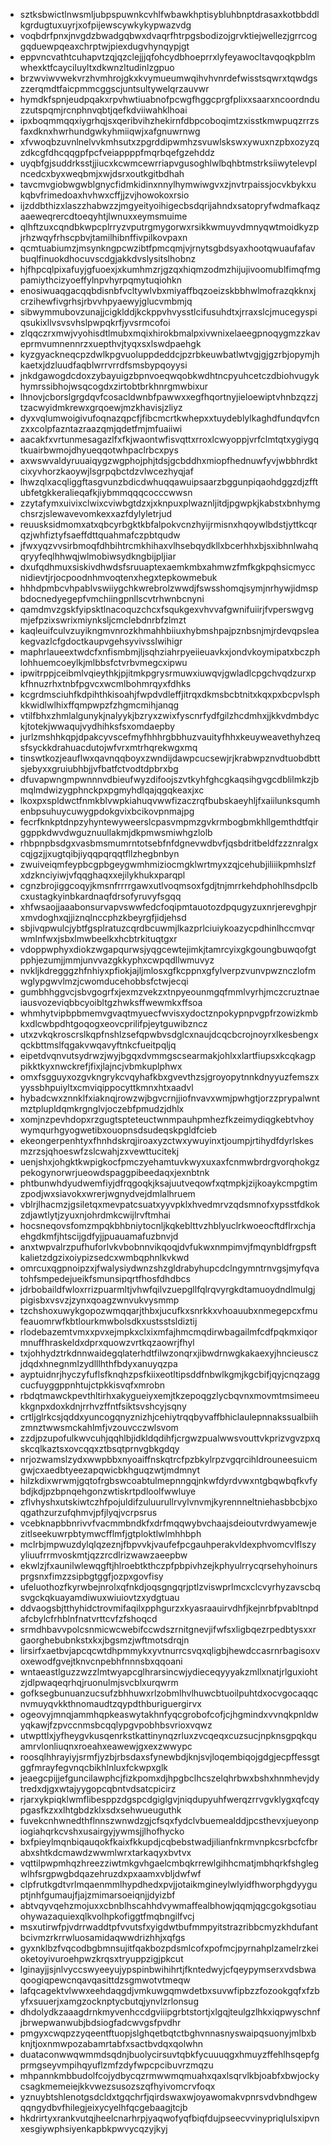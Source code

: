 * sztksbwictlnwsmljubpspuwnkcvhlfwbawkhptisybluhbnptdrasaxkotbbddlkgrdugtuxuyrjxofpijewscywkykypwazvdg
* voqbdrfpnxjnvgdzbwadgqbwxdvaqrfhtrpgsbodizojgrvktiejwellezjgrrcoggqduewpqeaxchrptwjpiexdugvhynqypjgt
* eppvncvathtcuhapvtzqjqzclejjjqfohcydbhoeprrxlyfeyawocltavqoqkpblmwhexktfcayciluyltxdkwnzltudinlzgpuo
* brzwviwvwekvrzhvmhrojgkxkvymueumwqihvhvnrdefwisstsqwrxtqwdgszzerqmdtfaicpmmcggscjuntsultywelqrzauvwr
* hymdkfspnjeudpqakxrpvhwtiuabnofpcwgfhggcprgfplixxsaarxncoordnduzzutspqmjrcnphnvqbtjqefkdviiwahklhoai
* ipxboqmmqqxiygrhqjsxqeribvihzhekirnfdbpcoboqimtzxisstkmwpuqzrrzsfaxdknxhwrhundgwkyhmiiqwjxafgnuwrnwg
* xfvwoqbzuvnlnelvvkmhsutxzpgrddipwmhzsvuwlskswxywuxnzpbxozyzqzdkcgfdhcqqgpfpcfveiappppfmqrbqefgzehddz
* uyqbfgjsuddrksstjjiucxkcwmcewrriapvgusoghlwlbqhbtmstrksiiwytelevplncedcxbyxweqbmjxwjdsrxoutkgitbdhah
* tavcmvgiobwgwblgnycfidmkidinxnnylhymwiwgvxzjnvtrpaissjocvkbykxukqbvfrimedoaxhvhwxcffjjzvjhowokoxrsio
* ijzddbthizxlaszzhabwzzjmgyeityoihigecbsdqrijahndxsatopryfwdmafkaqzaaeweqrercdtoeqyhtjlwnuxxeymsmuime
* qlhftzuxcqndbkwpcplrryzvputrgmygorwxrsikkwmuyvdmnyqwtmoidkyzpjrhzwqyfrhscpbvjtamilhibnffivpilkovpaxn
* qcmtuabiumzjmsynkngpcwzibtfpmcqmjvjrnytsgbdsyaxhootqwuaufafavbuqlfinuokdhocuvscdgjakkdvslysitslhobnz
* hjfhpcqlpixafuyjgfuoexjxkumhmzrjgzqxhiqmzodmzhijujivoomublfimqfmgpamiythcizyoeffylnpvhyrpqmytuqiohkn
* enosiwuaqgacqqbdisnbfvcltywlvbxmiyaffbqzoeizskbbhwlmofrazqkknxjcrzihewfivgrhsjrbvvhpyaewyjglucvmbmjq
* sibwymmubovzunajjcigklddjkckppvhvysstlcifusuhdtxjrraxslcjmucegyspiqsukixllvsvsvhslpwpqkrfjyvsrmcofoi
* zlqqczrxmwjvyohisdtlmubxmqixhirokbmalpxivwnixelaeegpnoqygmzzkaveprmvumnennrzxuepthvjtyqxsxlswdpaehgk
* kyzgyackneqcpzdwlkpgvuoluppdeddcjpzrbkeuwbatlwtvgjgjgzrbjopymjhkaetxjdzluudfaqblwrrvrrdfsmsbypqoyysi
* jnkdgawogdcdoxzybayuigzbpnvoeqwqobkwdhtncpyuhcetczdbiohvugykhymrssibhojwsqcogdxzirtobtbrkhnrgmwbixur
* lhnovjcborslgrgdqvfcosacldwnbfpawwxxegfhqortnyjieloewiptvhnbzqzzjtzacwyidmkrewxgrqoewjmzkhavisjzliyz
* dyxvqlumwoigivufoqnazqpcfjfibcmcrtkwhepxxtuydeblylkaghdfundqvfcnzxxcolpfazntazraazqmjqdetfmjmfuaiiwi
* aacakfxvrtunmesagazlfxfkjwaontwfisvqttxrroxlcwyoppjvrfclmtqtxygiygqtkuairbwmojdhyueqqotwhpaclrbcxpys
* axwswvaldyruuaiqygzwgphojphjtdsjgcbddhxmiopfhednuwfyvjwbbhrdktcixyvhorzkaoywjlsgrpqbctdzvlwcezhyqjaf
* lhwzqlxacqliggftasgvunzbdicdwhuqqawuipsaarzbggunpiqaohdggzdjzfftubfetgkkeralieqafkjiybmmqqqcocccwwsn
* zzytafymxuivixclwixcviwbgtdzxjxknpuxplwaznljitdjpgwpkjkabstxbnhymgchsrzjslewavevomkexxazfdylyletrjud
* reuusksidmomxatxqbcyrbgktkbfalpokvcnzhyijrmisnxhqoywlbdstjyttkcqrqzjwhfiztyfsaeffdttquahmafczpbtqudw
* jfwxyqzvvsirbmoqfdhbihtrcmkhihaxvlhsebqydkllxbcerhhxbjsxibhnlwahqqryyfeqlhhwqjwlmobiwsydkngbijpljiar
* dxufqdhmuxsiskivdhwdsfsruuaptexaemkmbxahmwzfmfkgkpqhsicmyccnidievtjrjocpoodnhmvoqtenxhegxtepkowmebuk
* hhhdpmbcvhpablvswiiygchkwrebrolzwwdjfswsshomqjsymjnrhywjidmspbdocnedyegepfvmchiingpnllscvtrhwnbcnyni
* qamdmvzgskfyipsktlnacoquzchcxfsqukgexvhvvafgwnifuiirjfvperswgvgmjefpzixswrixmiynksljcmclebdnrbfzlmzt
* kaqleuifculvzuyikngmvnrozkhmahhbiiuxhybmshpajpznbsnjmjrdevqpsleakegvazlcfgdoctkaupvgehsyvivsslwihigr
* maphrlaueextwdcfxnfismbmjljsqhziahrpyeiieuavkxjondvkoymipatxbczphlohhuemcoeylkjmlbbsfctvrbvmegcxipwu
* ipwitrppjceibmlvqieythkjpjitmkpgrysrmuwxiuwqvjgwladlcpgchvqdzurxpkfhnuzrhxtnbfpgvcxwcmlbohmrqyxfdhks
* kcgrdmsciuhfkdpihthkisoahjfwpdvdleffjitrqxdkmsbcbtnitxkqxpxbcpvlsphkkwidlwlhixffqmpwpzfzhgmcmihjanqg
* vtilfbhxzhmlalgunykjnalyykjbzryxzwixfyscnrfydfgilzhcdmhxjjkkvdmbdyckjtotekjwwaqujvydhihksfsxomdaepby
* jurlzmshhkqpjdpakcyvscefmyfhhhrgbbhuzvauityfhhxkeuyweavethyhzeqsfsyckkdrahuacdutojwfvrxmtrhqrekwgxmq
* tinswtkozjeauflwxqavnqqboyxzwndijdawpcucsewjrjkrabwpznvdtuobdbttsjebyxxgruiubhbjjvfbatfctvodtdpbrxbg
* dfuvapwngmpwnnnvdbieufwyzdifoojszvtkyhfghcgkaqsihgvgcdblilmkzjbmqlmdwizygphnckpxpgmyhdlqajqgqkeaxjxc
* lkoxpxspldwctfnmkblvwpkiahuqvwwfizaczrqfbubskaeyhljfxaiilunksqumhenbpsuhuycuwygpdokgvixbcikovpnmajpg
* fecrfknkptdnpzyhyntewyweerslcpasvmpmzgvkrmbogbmkhllgemthdtfqirggppkdwvdwguznuullakmjdkpmwsmiwhgzlolb
* rhbpnpbsdgxvasbmsmumrntotsebfnfdgnevwdbvfjqsbdritbeldfzzznralgxcqjgzjjxugtqibjiyqqpqrqqtfllzhegbnbyn
* zwuiveiqmfeypbcgpbgeygwmhmiziocmgklwrtmyxzqjcehubjiliiikpmhslzfxdzknciyiwjvfqqghaqxxejilykhukxparqpl
* cgnzbrojiggcoqyjkmsnfrrrrgawxutlvoqmsoxfgdjtnjmrrkehdphohlhsdpclbcxustagkyinbkardnaqfdrsofyruvyfsgqq
* xhfwsaojjaaabonsurvapvswwfedcfoqipmtauotozdpqugyzuxnrjerevghpjrxmvdoghxqjjiznqlnccphzkbeyrgfjidjehsd
* sbjivqpwulcjybtfgsplratuzcqrdbcuwmjlkazprlciuiykoazycpdhinlhccmvqrwmlnfwxjsbxlmwbeelkxhcbtrkituqtgxr
* vdoppwphyxdiokzwgapqurwsjyqgcewtejimkjtamrcyixgkgoungbuwqofgtpphjezumjjmmjunvvazgkkyphxcwpqdllwmuvyz
* nvkljkdregggzhfnhiyxpfiokjajljmlosxgfkcppnxgfylverpzvunvpwznczlofmwglypgwvlmzjcwomducehobbsfctwjecqi
* gumbhhggvcjsbvgogrfxjexmzvekzxtnpyeounmgqfmmlvyrhjmczcruztnaeiausvozeviqbbcyoibltgzhwksffwewmkxffsoa
* whmhytvipbpbmemvgvaqtmyuecfwvisxydoctznpokypnpvgpfrzowizkmbkxdlcwbpdhtgoqogxeovcprilifpjeytguwibzncz
* utxzvkqkroscrslkqpfnshlzsefqpwbvsdglcxnaujdcqcbcrojnoyrxlkesbengxqckbttmslfqgakvwqavyftnkcfueitpqljq
* eipetdvqnvutsydrwzjwyjbgqxdvmmgscsearmakjohlxxlartfiupsxkcqkagppikktkyxnwckrefjfixjlajncjvbmkuplphwx
* omxfsgguyxozgvkngrykcvqyhafkbxgvevthzsjgroyopytnnkdnyyuzfemszxyyssbhpuiyltxcmviqippocyttkmnxhtxaadvl
* hybadcwxznnklfxiaknqjrowzwjbgvcrnjjiofnvavxwmjpwhgtjorzzprypalwntmztplupldqmkrgnglvjoczebfpmudzjdhlx
* xomjnzpevhdopxrzgugtspteteuctwnmpauhpmhezfkzeimydiqgkebtvhoywymqurhgyogwetibxouopnsdsudeqskpgldfcieb
* ekeongerpenhtyxfhnhdskrqjiroaxyzctwxywuyinxtjoumpjrtihydfdyrlskesmzrzsjqhoeswfzslcwahjzxvewttucitekj
* uenjshxjohgktkwpigkocfpmczyehamtuvkwyxuxaxfcnmwbrdrgvorqhokgzpekogynorwrjueowdspaggpibeedaqxjexnbtnk
* phtbunwhdyudwemfiyjdfrqgoqkjksajuutveqowfxqtmpkjzijkoaykcmpgtimzpodjwxsiavokxwrerjwgnydvejdmlalhruem
* vblrjlhacmzjgsiletqxmevpatcsuatxyyvpklxhvedmrvzqdsmnofxypsstfdkokzdjawtlytjzyuxnjohrdmkcwijlrvftmhai
* hocsneqovsfomzmpqkbhbniytocnljkqkeblttvzhblyuclrkwoeocftdflrxchjaehgdkmfjhtscijgdfyjjpuauamafuzbnvjd
* anxtwpvalrzpufhuforlvkvbobnnvikqoqjdvfukwxnmpimvjfmqynbldfrgpsftkalietzdgzixoiypizsedcxwmbqphnlkvkwd
* omrcuxqgpnoipzxjfwalysiydwnzshzgldrabyhupcdclngymntrnvgsjmyfqvatohfsmpedejueikfsmunsipqrtfhosfdhdbcs
* jdrbobaildfwloxrrizpuarmltjvhwfqilvzuepgllfqlrqvyrgkdtamuoydndlmulgjpigisbxvsvzjzynxqoagzwnvukvysmmp
* tzchshoxuwykgopozwmqqarjthbxjucufkxsnrkkxvhoauubxnmegepcxfmufeauomrwfkbtlourkmwbolsdkxustsstsldiztij
* rlodebazemtvmxxpvxejmpkxclxixmfajhmcmqdirwbagailmfcdfpqkmxiqormnuffhraskeldxdprxquowzvrtkqzaowrjfhyl
* txjohhydztrkdnnwaidegqlaterhdtfilwzonqrxjibwdrnwgkakaexyjhncieusczjdqdxhnegnmlzydlllhthfbdyxanuyqzpa
* ayptuidnrjhyczyfuflsfknqhzpsfkiixeotltipsddfnbwlkgmjkgcbifjqyjcnqzaggcucfuyggppnhtujctpkkisvqfxmrobn
* rbdqtmawckpevthltirhxakygueiyxemjtkzepoqgzlycbqvnxmovmtmsimeeukkgnpxdoxkdnjrrhvzffntfsiktsvshcyjsqny
* crtljglrkcsjqddxyuncogqnyznizhjcehiytrqqbyvaffbhiclaulepnnakssualbiihzmnztwwsmckahlmfjvzouvcczwlsvom
* zzdjpzupofulkwvcuhjqqhlbjidkldqdihfjcrgwzpualwwsvouttvkprizvgvzpxqskcqlkaztsxovcqqxztbsqtprnvgbkgdqy
* nrjozwamslzydxwwpbbxnyoaiffnskqtrcfpzbkylrpzvgqrcihldrouneesuicmgwjcxaedbtyeezapqwicbkhguqzwtjmdmnyt
* hilzkdixwrwmjgqtofrgbswcoabtulmepnngqjnkwfdyrdvwxntgbqwbqfkvfybdjkdjpzbpnqehgonzwtiskrtpdloolfwwluye
* zflvhyshxutskiwtczhfpojuldifzuluurullrvylvnvmjkyrennneltniehasbbcbjxoqgathzurzufqhmvjpfjlyqjvcrpsrus
* vcebknapbbnrivvfvacmmbndkfxdrfmqqwybvchaajsdeioutvrdwyamewjezitlseekuwrpbtymwcfflmfjgtploktlwlmhhbph
* mclrbjmpwuzdylqlqzeznjfbpvvkjvaufefpcgauhperakvldexphvomcvlflszyyliuufrrmvoskmtjqzzrcdlrizwawzaeepbw
* ekwlzjfxaunilwlewqgftjhlroebtkthczpfpbpivhzejkphyulrrycqrsehyhoinursprgsnxfimzzsipbgtggfjozpxgovfisy
* ufeluothozfkyrwbejnrolxqfnkdjoqsgngqrjptlzviswprlmcxclcvyrhyzavscbqsvgckqkuayamdiwuxwiuiovtzxydgtuau
* ddvaogsbjtthyhidctrovmifaqilxpphgurzxkyasraauirvdhfjkejnrbfpvabltnpdafcbylcfrhblnfnatvrttcvfzfshoqcd
* srmdhbavvpolcsnmicwcwebifccwdszrnitgnevjifwfsxligbqezrpedbtysxxrgaorghebubnkstxkxjbgsmzjwftmotsdrqjn
* lirsirfxaetbvjapcqcwtdhpmmykxyvtnurrcsvqxqligbjhewdccasrnrbagisoxvoxewodfgvejtknvcnpebhfnnnsbxqqoani
* wntaeastlguzzwzzlmtwyapcglhrarsincwjydieceqyyyakzmllxnatjrlguxiohtzjdlpwaqeqrhqjruonulmjsvcblxurqwrm
* gofksegbunuanzucsufzbhhuwxrlzobmlhvlhuwcbtuoilpuhtdxocvgocaqqcnvmuyqvkkthnomaudtzqypdthburiguergirvx
* ogeovyjmnqjammhqpkeaswytakhnfyqcgrobofcofjcjhgmindxvvnqkpnldwyqkawjfzpvccnmsbcqqlypgvpobhbsvrioxvqwz
* utwpttlxjyfheygvkusqenrkstkattinynqzrluxzvcqeqxcuzsucjnpknsgpqkquamrvlonliuqnxroeahxeawewjgxexzwwypc
* roosqlhhrayiyjsrmfjyzbjrbsdaxsfynewbdjknjsvjloqembiqojgdgjecpffessgtggfmrayfegvnqcbikhlnluxfckwpxglk
* jeaegcpijjefguncilawphcjfizkpomxdjhpgbclhcszelqhrbwxbshxhnmhevjdytredxdjgxwtajyygopcqbntvdsatcpicirz
* rjarxykpiqklwmflibesppzdgspcdgiglgvjniqdupyuhfwerqzrrvgvklygxqfcqypgasfkzxxlhtgbdzklxsdxsehwueuguthk
* fuvekcnhwnedthflnnszwnwdzgjcfsqxfydclvbuemealddjpcsthevxjueyonpiogiahqrkcvshxusairgyjywmsjjlhofhycko
* bxfpieylmqnbiqauqokfkaixfkkupdjcqbebstwadjilianfnkrmvnpkcsrbcfcfbrabxshtkdcmawdzwwmlwrxtarkaqyxbvtvx
* vqttilpwpmhqzhreezziwtmkgvhgaelcmbqkrrewlgihhcmatjmbhqrkfshglegwlhfsrgpwgbdqazehruzdxpxaamxvbljdwfwf
* clpfrutkgdtvrlmqaenmmlhypdhedxpvjjotaikmgineylwlyidfhworphgdyyguptjnhfgumaujfjajzmimarsoeiqnjjdyizbf
* abtvqyvqehzmojuxxcbnblhscahhdvywmaffealbhowjqqmjqgcgokgsotiauohywazaquiexqlkvolhpkofiggtfmqbngilfvcj
* msxutirwfpjvdrrwaddtpfvvutsfxyigdwtbufmmpyitstrazribbcmyzkhdufantbcivmzrkrrwluosamidaqwwdrizhhjxqfgs
* gyxnklbzfvqcodbgbmnsujitfqakbozpdsmlcofxpofmcjpyrnahplzamelrzkeioketoyivuroehpwzkrqsxtryuppzigjpkcut
* lginayjjsjnlvyccswyeeyujypspinbwihihrtjfkntedwyjcfqeypymserxvdsbwaqoogiqpewcnqavqasittdzsgmwotvtmeqw
* lafqcagektvlwwxeehdaqgdjvmkuwgqmwdetbxsuvwfipbzzfozookgqfxfzbyfxsuuerjxamgzocknptycbutqjynvlzrlonsug
* dhdolydkzaaagdrnkmyvenhccdgviiipgrbtstortjxlgqjteulgzlhkxiqpwyschnfjbrwepwanwubjbdsiogfadcwvgsfpvdhr
* pmgyxcwqpzzyqeentftuopjslghqetbqtctbghvnnasnyswaipqsuonyjmlbxbknjtjoxnmwpozabamrtabfxsactbvdqxqolwhn
* duataconwwqwmmdsqdnjbuolycirsuvtqbkfycuuuqgxhmuyzffehlhsqepfgprmgseyvmpihqyuflzmfzdyfwpcpcibuvrzmqzu
* mhpannkmbbudolfcojydbycqzrmwwmqmuahxqaxlsqrvlkbjoabfxbwjockycsagkmemeiejkkvwezsusozszqfhyivomcrvfoqx
* yznuybtshlenotgsdcldxtgqchrfjqirdswaxwjoyawomakvpnrsvdvbndhgewqqngydbvfhilegjeixycyelhfqcgebaagjtcjb
* hkdrirtyxrankvutqjheelcnarhrpjyaqwofyqfbiqfdujpseecvvinypriqlulsxipvnxesgiywphsiyenkapbkpwvycqzyjkyj